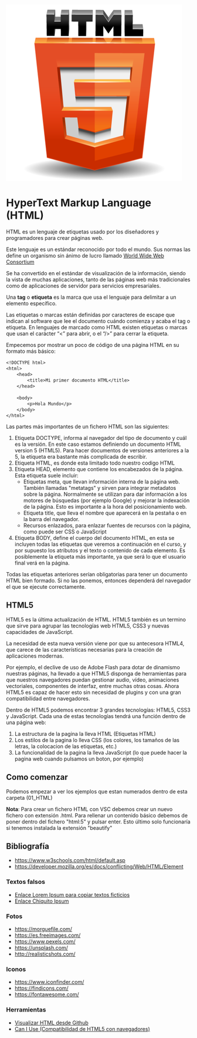 ![HTML](img/HTML5.png "Aprende HTML!!")

# HyperText Markup Language (HTML)

HTML es un lenguaje de etiquetas usado por los diseñadores y programadores para crear páginas web.

Este lenguaje es un estándar reconocido por todo el mundo. Sus normas las define un organismo sin ánimo de lucro llamado [World Wide Web Consortium](https://www.w3.org/)

Se ha convertido en el estándar de visualización de la información, siendo la vista de muchas aplicaciones, tanto de las páginas web más tradicionales como de aplicaciones de servidor para servicios empresariales.

Una **tag** o **etiqueta** es la marca que usa el lenguaje para delimitar a un elemento específico.

Las etiquetas o marcas están definidas por caracteres de escape que indican al software que lee el documento cuándo comienza y acaba el tag o etiqueta. En lenguajes de marcado como HTML existen etiquetas o marcas que usan el carácter “<” para abrir, o el “/>” para cerrar la etiqueta.

Empecemos por mostrar un poco de código de una página HTML en su formato más básico:

    <!DOCTYPE html>
    <html>
        <head>
            <title>Mi primer documento HTML</title>
        </head>

        <body>
            <p>Hola Mundo</p>
        </body>
    </html>

Las partes más importantes de un fichero HTML son las siguientes:

1. Etiqueta DOCTYPE, informa al navegador del tipo de documento y cuál es la versión. En este caso estamos definiendo un documento HTML version 5 (HTML5). Para hacer documentos de versiones anteriores a la 5, la etiqueta era bastante más complicada de escribir.
1. Etiqueta HTML, es donde esta limitado todo nuestro codigo HTML
2. Etiqueta HEAD, elemento que contiene los encabezados de la página. Esta etiqueta suele incluir:
    - Etiquetas meta, que llevan información interna de la página web. También llamadas "metatags" y sirven para integrar metadatos sobre la página. Normalmente se utilizan para dar información a los motores de búsquedas (por ejemplo Google) y mejorar la indexación de la página. Esto es importante a la hora del posicionamiento web. 
    - Etiqueta title, que lleva el nombre que aparecerá en la pestaña o en la barra del navegador.
    - Recursos enlazados, para enlazar fuentes de recursos con la página, como puede ser CSS o JavaScript
3. Etiqueta BODY, define el cuerpo del documento HTML, en esta se incluyen todas las etiquetas que veremos a continuación en el curso, y por supuesto los atributos y el texto o contenido de cada elemento. Es posiblemente la etiqueta más importante, ya que será lo que el usuario final verá en la página.

Todas las etiquetas anteriores serían obligatorias para tener un documento HTML bien formado. Si no las ponemos, entonces dependerá del navegador el que se ejecute correctamente.

## HTML5

HTML5 es la última actualización de HTML. HTML5 también es un termino que sirve para agrupar las  tecnologías web HTML5, CSS3 y nuevas capacidades de JavaScript.

La necesidad de esta nueva versión viene por que su antecesora HTML4, que carece de las características necesarias para la creación de aplicaciones modernas.

Por ejemplo, el declive de uso de Adobe Flash para dotar de dinamismo nuestras páginas, ha llevado a que HTML5 disponga de herramientas para que nuestros navegadores puedan gestionar audio, vídeo, animaciones vectoriales, componentes de interfaz, entre muchas otras cosas. Ahora HTML5 es capaz de hacer esto sin necesidad de plugins y con una gran compatibilidad entre navegadores.

Dentro de HTML5 podemos encontrar 3 grandes tecnologías: HTML5, CSS3 y JavaScript. Cada una de estas tecnologías tendrá una función dentro de una página web:
1. La estructura de la pagina la lleva HTML (Etiquetas HTML)
2. Los estilos de la pagina lo lleva CSS (los colores, los tamaños de las letras, la colocacion de las etiquetas, etc.)
3. La funcionalidad de la pagina la lleva JavaScript (lo que puede hacer la pagina web cuando pulsamos un boton, por ejemplo)

## Como comenzar

Podemos empezar a ver los ejemplos que estan numerados dentro de esta carpeta (01_HTML)

**Nota**: Para crear un fichero HTML con VSC debemos crear un nuevo fichero con extensión .html. Para rellenar un contenido básico debemos de poner dentro del fichero "html:5" y pulsar enter. Esto último solo funcionaría si tenemos instalada la extensión "beautify"

## Bibliografía

- <https://www.w3schools.com/html/default.asp>
- <https://developer.mozilla.org/es/docs/conflicting/Web/HTML/Element>

### Textos falsos

- [Enlace Lorem Ipsum para copiar textos ficticios](http://es.lipsum.com/)
- [Enlace Chiquito Ipsum](https://www.chiquitoipsum.com/)

### Fotos
- <https://morguefile.com/>
- <https://es.freeimages.com/>
- <https://www.pexels.com/>
- <https://unsplash.com/>
- <http://realisticshots.com/>

### Iconos
- <https://www.iconfinder.com/>
- <https://findicons.com/>
- <https://fontawesome.com/>

### Herramientas

- [Visualizar HTML desde Github](https://htmlpreview.github.io/)
- [Can I Use (Compatibilidad de HTML5 con navegadores)](https://caniuse.com/)

